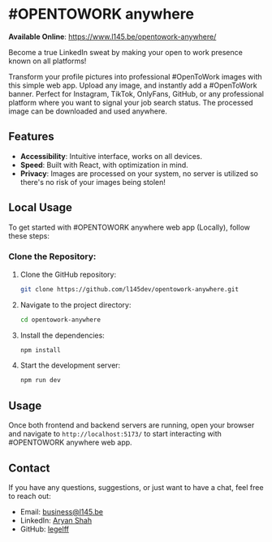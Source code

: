 # #OPENTOWORK anywhere

**Available Online**: https://www.l145.be/opentowork-anywhere/

Become a true LinkedIn sweat by making your open to work presence known on all platforms!

Transform your profile pictures into professional #OpenToWork images with this simple web app. Upload any image, and instantly add a #OpenToWork banner. Perfect for Instagram, TikTok, OnlyFans, GitHub, or any professional platform where you want to signal your job search status. The processed image can be downloaded and used anywhere.

## Features

- **Accessibility**: Intuitive interface, works on all devices.
- **Speed**: Built with React, with optimization in mind.
- **Privacy**: Images are processed on your system, no server is utilized so there's no risk of your images being stolen!

## Local Usage

To get started with #OPENTOWORK anywhere web app (Locally), follow these steps:

### Clone the Repository:
1. Clone the GitHub repository:
    ```bash
    git clone https://github.com/l145dev/opentowork-anywhere.git
    ```
2. Navigate to the project directory:
    ```bash
    cd opentowork-anywhere
    ```
3. Install the dependencies:
    ```bash
    npm install
    ```
4. Start the development server:
    ```bash
    npm run dev
    ```

## Usage

Once both frontend and backend servers are running, open your browser and navigate to `http://localhost:5173/` to start interacting with #OPENTOWORK anywhere web app.

## Contact

If you have any questions, suggestions, or just want to have a chat, feel free to reach out:

- Email: business@l145.be
- LinkedIn: [Aryan Shah](https://www.linkedin.com/in/aryan-shah-l145)
- GitHub: [legelff](https://github.com/l145dev)